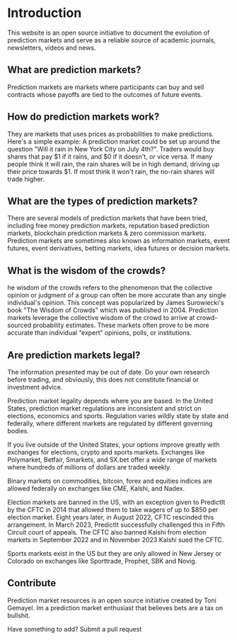 # Introduction 

This website is an open source initiative to document the evolution of prediction markets and serve as a reliable source of academic journals, newsletters, videos and news.

## What are prediction markets?

Prediction markets are markets where participants can buy and sell contracts whose payoffs are tied to the outcomes of future events.

## How do prediction markets work?

They are markets that uses prices as probabilities to make predictions. Here's a simple example: A prediction market could be set up around the question "Will it rain in New York City on July 4th?". Traders would buy shares that pay $1 if it rains, and $0 if it doesn't, or vice versa. If many people think it will rain, the rain shares will be in high demand, driving up their price towards $1. If most think it won't rain, the no-rain shares will trade higher.

## What are the types of prediction markets?

There are several models of prediction markets that have been tried, including free money prediction markets, reputation based prediction markets, blockchain prediction markets & zero commission markets.  Prediction markets are sometimes also known as information markets, event futures, event derivatives, betting markets, idea futures or decision markets.  

## What is the wisdom of the crowds?

he wisdom of the crowds refers to the phenomenon that the collective opinion or judgment of a group can often be more accurate than any single individual's opinion. This concept was popularized by James Surowiecki's book "The Wisdom of Crowds" which was published in 2004. Prediction markets leverage the collective wisdom of the crowd to arrive at crowd-sourced probability estimates. These markets often prove to be more accurate than individual “expert” opinions, polls, or institutions. 

## Are prediction markets legal?

The information presented may be out of date. Do your own research before trading, and obviously, this does not constitute financial or investment advice.

Prediction market legality depends where you are based. In the United States, prediction market regulations are inconsistent and strict on elections, economics and sports. Regulation varies wildly state by state and federally, where different markets are regulated by different governing bodies.

If you live outside of the United States, your options improve greatly with exchanges for elections, crypto and sports markets. Exchanges like Polymarket, Betfair, Smarkets, and SX.bet offer a wide range of markets where hundreds of millions of dollars are traded weekly. 

Binary markets on commodities, bitcoin, forex and equities indices are allowed federally on exchanges like CME, Kalshi, and Nadex.

Election markets are banned in the US, with an exception given to PredictIt by the CFTC in 2014 that allowed them to take wagers of up to $850 per election market. Eight years later, in August 2022, CFTC rescinded this arrangement. In March 2023, PredictIt successfully challenged this in Fifth Circuit court of appeals. The CFTC also banned Kalshi from election markets in September 2022 and in November 2023 Kalshi sued the CFTC.

Sports markets exist in the US but they are only allowed in New Jersey or Colorado on exchanges like Sporttrade, Prophet, SBK and Novig.

## Contribute

Prediction market resources is an open source initiative created by Toni Gemayel. Im a prediction market enthusiast that believes bets are a tax on bullshit.

Have something to add? Submit a pull request

